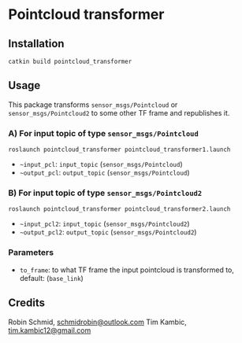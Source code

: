 # Pointcloud transformer

## Installation

``
catkin build pointcloud_transformer
``

## Usage
This package transforms `sensor_msgs/Pointcloud` or `sensor_msgs/Pointcloud2` to some other 
TF frame and republishes it.

### A) For input topic of type `sensor_msgs/Pointcloud`
``
roslaunch pointcloud_transformer pointcloud_transformer1.launch
``
* `~input_pcl`: `input_topic` (`sensor_msgs/Pointcloud`)
* `~output_pcl`: `output_topic` (`sensor_msgs/Pointcloud`) 

### B) For input topic of type `sensor_msgs/Pointcloud2`
``
roslaunch pointcloud_transformer pointcloud_transformer2.launch
``
* `~input_pcl2`: `input_topic` (`sensor_msgs/Pointcloud2`)
* `~output_pcl2`: `output_topic` (`sensor_msgs/Pointcloud2`) 

### Parameters
* `to_frame`: to what TF frame the input pointcloud is transformed to, default: (`base_link`)


## Credits
Robin Schmid, schmidrobin@outlook.com
Tim Kambic, tim.kambic12@gmail.com
